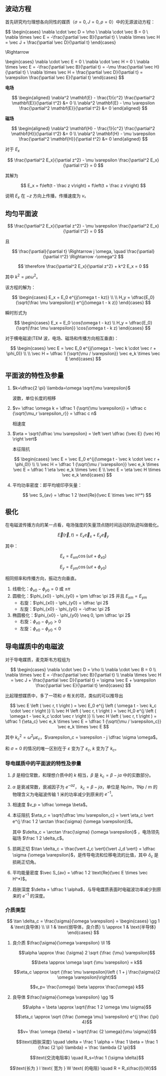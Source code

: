 ## 波动方程

首先研究均匀理想各向同性的媒质（$\sigma=0, J=0, \rho=0$）中的无源波动方程：

$$
\begin{cases}
\nabla \cdot \vec D = \rho \\
\nabla \cdot \vec B = 0 \\
\nabla \times \vec E = -\frac{\partial \vec B}{\partial t} \\
\nabla \times \vec H = \vec J + \frac{\partial \vec D}{\partial t}
\end{cases}

\Rightarrow 

\begin{cases}
\nabla \cdot \vec E = 0 \\
\nabla \cdot \vec H = 0 \\
\nabla \times \vec E = -\frac{\partial \vec B}{\partial t} = -\mu \frac{\partial \vec H}{\partial t} \\
\nabla \times \vec H = \frac{\partial \vec D}{\partial t} = \varepsilon \frac{\partial \vec E}{\partial t}
\end{cases}
$$

**电场**

$$
\begin{aligned}
\nabla^2 \mathbf{E} - \frac{1}{c^2} \frac{\partial^2 \mathbf{E}}{\partial t^2} &= 0 \\
\nabla^2 \mathbf{E} - \mu \varepsilon \frac{\partial^2 \mathbf{E}}{\partial t^2} &= 0
\end{aligned}
$$

**磁场**

$$
\begin{aligned}
\nabla^2 \mathbf{H} - \frac{1}{c^2} \frac{\partial^2 \mathbf{H}}{\partial t^2} &= 0 \\
\nabla^2 \mathbf{H} - \mu \varepsilon \frac{\partial^2 \mathbf{H}}{\partial t^2} &= 0
\end{aligned}
$$

对于 $E_x$

$$
\frac{\partial^2 E_x}{\partial z^2} - \mu \varepsilon \frac{\partial^2 E_x}{\partial t^2} = 0
$$

其解为

$$
E_x = f\left(t - \frac z v\right) + f\left(t + \frac z v\right)
$$

说明 $E_x$ 在 $-z$ 方向上传播，传播速度为 $v$。


## 均匀平面波

$$
\frac{\partial^2 E_x}{\partial z^2} - \mu \varepsilon \frac{\partial^2 E_x}{\partial t^2} = 0
$$

且

$$
\frac{\partial}{\partial t} \Rightarrow j \omega, \quad \frac{\partial}{\partial t^2} \Rightarrow -\omega^2
$$

$$
\therefore \frac{\partial^2 E_x}{\partial z^2} + k^2 E_x = 0
$$

其中 $k^2 = \mu \varepsilon \omega^2$。

该方程的解为：

$$
\begin{cases}
E_x = E_0 e^{j(\omega t - kz)} \\ \\
H_y = \dfrac{E_0}{\sqrt{\frac \mu \varepsilon}} e^{j(\omega t - k z)}
\end{cases}
$$

瞬时形式为

$$
\begin{cases}
E_x = E_0 \cos(\omega t - kz) \\
H_y = \dfrac{E_0}{\sqrt{\frac \mu \varepsilon}} \cos(\omega t - k z)
\end{cases}
$$

对于横电磁波(TEM 波，电场、磁场和传播方向相互垂直)：

$$
\begin{cases}
\vec E = \vec E_0 e^{j(\omega t - \vec k \cdot \vec r + \phi_0)} \\ \\
\vec H = \dfrac 1 {\sqrt{\mu / \varepsilon}} \vec e_k \times \vec E
\end{cases}
$$ 

## 平面波的特性及参量

1. $k=\dfrac{2 \pi} \lambda=\omega \sqrt{\mu \varepsilon}$

    波数，单位长度的相移

2. $v= \dfrac \omega k = \dfrac 1 {\sqrt{\mu \varepsilon}} = \dfrac c {\sqrt{\mu_r \varepsilon_r}} = \dfrac c n$

    相速度

3. $\eta = \sqrt{\dfrac \mu \varepsilon} = \left \vert \dfrac {\vec E} {\vec H} \right \vert$

    本征阻抗

    $$
    \begin{cases}
    \vec E = \vec E_0 e^{j(\omega t - \vec k \cdot \vec r + \phi_0)} \\ \\
    \vec H = \dfrac 1 {\sqrt{\mu / \varepsilon}} \vec e_k \times \vec E = \dfrac 1 \eta \vec e_k \times \vec E \\
							    \vec E = \eta \vec H \times \vec e_k
    \end{cases}
    $$
4. 平均功率密度：即平均坡印亭矢量：
    
	$$
    \vec S_{av} = \dfrac 1 2 \text{Re}(\vec E \times \vec H^*)
    $$

## 极化

在电磁波传播方向的某一点看，电场强度的矢量顶点随时间运动的轨迹叫做极化。

$$\vec E(\vec r, t) = E_x \vec e_x + E_y \vec e_y$$

其中：

$$E_x = E_{xm} \cos(\omega t + \phi _ {x0})$$

$$E_y = E_{ym} \cos(\omega t + \phi _ {y0})$$

相同频率和传播方向，振动方向垂直。

1. 线极化：$\phi_{x0} - \phi_{y0} = 0$ 或 $\pm \pi$
2. 圆极化：$\phi_{x0} - \phi_{y0} = \pm \dfrac \pi 2$ 并且 $E_{xm} = E_{ym}$
    - 右旋：$\phi_{x0} - \phi_{y0} = \dfrac \pi 2$
    - 左旋：$\phi_{x0} - \phi_{y0} = -\dfrac \pi 2$
3. 椭圆极化：$\phi_{x0} - \phi_{y0} \neq 0, \pm \dfrac \pi 2$
    - 右旋：$\phi_{x0} - \phi_{y0} > 0$
    - 左旋：$\phi_{x0} - \phi_{y0} < 0$


## 导电媒质中的电磁波

对于导电媒质，麦克斯韦方程组为

$$
\begin{cases}
\nabla \cdot \vec D = \rho \\
\nabla \cdot \vec B = 0 \\
\nabla \times \vec E = -\frac{\partial \vec B}{\partial t} \\
\nabla \times \vec H = \vec J + \frac{\partial \vec D}{\partial t} = \sigma \vec E + \varepsilon \frac{\partial \vec E}{\partial t}
\end{cases}
$$

比起理想媒质中，多了一项和 $\sigma$ 有关的项，类似的可以推导出

$$
\vec E \left ( \vec r, t \right ) = \vec E_0 e^{j \left ( \omega t - \vec k_c \cdot \vec r \right )} \\
\vec H \left ( \vec r, t \right ) = \vec H_0 e^{j \left ( \omega t - \vec k_c \cdot \vec r \right )} \\
\vec H \left ( \vec r, t \right ) = \dfrac 1 {\eta_c} \vec e_k \times \vec E = \dfrac 1 {\sqrt{\mu / \varepsilon_c}} \vec e_k \times \vec E
$$

其中 $k_c^2 = \omega^2 \mu \varepsilon_c$，$\varepsilon_c = \varepsilon - j \dfrac \sigma \omega$。

和 $\sigma = 0$ 的情况的唯一区别在于 $\varepsilon$ 变为了 $\varepsilon_c$, $k$ 变为了 $k_c$。


### 导电媒质中的平面波的特性及参量

1. $\beta$ 是相位常数，和理想介质中的 $k$ 相当，$\beta$ 是 $k_c=\beta-j \alpha$ 中的实数部分。
2. $\alpha$ 是衰减常数，衰减因子为 $e^{-\alpha z}$， $k_c = \beta - j \alpha$，单位是 $\text{Np/m}$，$1 \text{Np / m}$ 的物理含义为电磁波传输 1 米的功率减少到原来的 $e^{-1}$。
3. 相速度 $v_p = \dfrac \omega \beta$。
4. 本征阻抗 $\eta_c = \sqrt{\dfrac \mu \varepsilon_c} = \vert \eta_c \vert e^{j \frac 1 2 \arctan \frac{\sigma} {\omega \varepsilon}}$。

    其中 $\delta_c = \arctan \frac{\sigma} {\omega \varepsilon}$ ，电场领先磁场 $\frac 1 2 \delta_c$。

5. 损耗正切 $\tan \delta_c = \frac{\vert J_c \vert}{\vert J_d \vert} = \dfrac \sigma {\omega \varepsilon}$，是传导电流和位移电流的比值，其中 $\delta_c$ 是损耗正切角。
6. 平均能量密度 $\vec S_{av} = \dfrac 1 2 \text{Re}(\vec E \times \vec H^*)$。
7. 趋肤深度 $\delta = \dfrac 1 \alpha$，与导电媒质表面时电磁波功率减少到原来的 $e^{-1}$ 的深度。

### 介质类型

$$
\tan \delta_c = \frac{\sigma}{\omega \varepsilon} = 
\begin{cases}
\gg 1 & \text{良导体} \\
\ll 1 & \text{弱导体，良介质} \\
\approx 1 & \text{半导体}
\end{cases}
$$

1. 良介质 $\frac{\sigma}{\omega \varepsilon} \ll 1$

    $$\alpha \approx \frac {\sigma} 2 \sqrt {\frac {\mu} \varepsilon}$$

    $$\beta \approx \omega \sqrt {\mu \varepsilon} = k$$

    $$\eta_c \approx \sqrt {\frac \mu \varepsilon}\left ( 1 + j \frac{\sigma}{2 \omega \varepsilon}\right)$$

    $$v_p= \frac{\omega} \beta \approx \frac{\omega} k$$

2. 良导体 $\frac{\sigma}{\omega \varepsilon} \gg 1$

    $$\alpha = \beta \approx \sqrt{\frac 1 2 \omega \mu \sigma}$$

    $$\eta_c \approx \sqrt {\frac {\omega \mu} \varepsilon} e^{j \frac {\pi} 4}$$

    $$v= \frac \omega {\beta} = \sqrt{\frac {2 \omega}{\mu \sigma}}$$
    
    $$\text{趋肤深度} \quad \delta = \frac 1 \alpha = \frac 1 \beta = \frac 1 {\frac {2 \pi} \lambda} = \frac \lambda {2 \pi}$$

	$$\text{交流电阻率} \quad R_s=\frac 1 {\sigma \delta}$$

$$\text{长为 } l \text{ 宽为 } W \text{ 的电阻} \quad R = R_s\frac{l}{W}$$